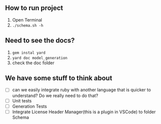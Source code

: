 ## How to run project
1. Open Terminal
2. ``` ./schema.sh -h ```

## Need to see the docs?
1. ```gem instal yard```
2. ```yard doc model_generation```
3. check the doc folder

## We have some stuff to think about
- [ ] can we easily integrate ruby with another language that is quicker to understand? Do we really need to do that?
- [ ] Unit tests
- [ ] Generation Tests
- [ ] Integrate License Header Manager(this is a plugin in VSCode) to folder Schema